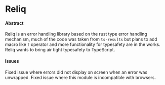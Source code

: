 # Reliq
#### Abstract
Reliq is an error handling library based on the rust type error handling mechanism, much of the code was taken from `ts-results` but plans to add macro like `?` operator and more functionality for typesafety are in the works. Reliq wants to bring air tight typesafety to TypeScript.

#### Issues
Fixed issue where errors did not display on screen when an error was unwrapped.
Fixed issue where this module is incompatible with browsers.